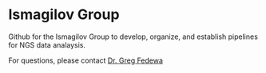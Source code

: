 # Ismagilov Group
Github for the Ismagilov Group to develop, organize, and establish pipelines for NGS data analaysis. 

For questions, please contact [Dr. Greg Fedewa](https://github.com/harper357)
